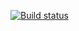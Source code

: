 [![Build status](https://ci.appveyor.com/api/projects/status/qetl92j076985ri4/branch/master?svg=true)](https://ci.appveyor.com/project/AlexandrAstahov/web/branch/master)